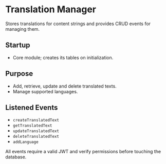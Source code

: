 # Translation Manager

Stores translations for content strings and provides CRUD events for managing them.

## Startup
- Core module; creates its tables on initialization.

## Purpose
- Add, retrieve, update and delete translated texts.
- Manage supported languages.

## Listened Events
- `createTranslatedText`
- `getTranslatedText`
- `updateTranslatedText`
- `deleteTranslatedText`
- `addLanguage`

All events require a valid JWT and verify permissions before touching the database.
